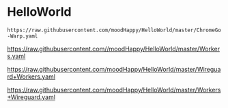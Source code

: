 # HelloWorld

`https://raw.githubusercontent.com/moodHappy/HelloWorld/master/ChromeGo-Warp.yaml`

https://raw.githubusercontent.com//moodHappy/HelloWorld/master/Workers.yaml

https://raw.githubusercontent.com/moodHappy/HelloWorld/master/Wireguard+Workers.yaml

https://raw.githubusercontent.com/moodHappy/HelloWorld/master/Workers+Wireguard.yaml